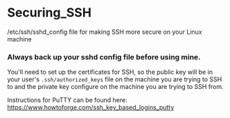 # Securing_SSH
/etc/ssh/sshd_config file for making SSH more secure on your Linux machine


### Always back up your sshd config file before using mine.
You'll need to set up the certificates for SSH, so the public key will be in your user's `.ssh/authorized_keys` file on the machine you are trying to SSH to and the private key configure on the machine you are trying to SSH from. 

Instructions for PuTTY can be found here: https://www.howtoforge.com/ssh_key_based_logins_putty
